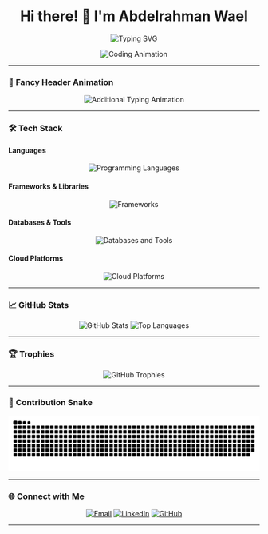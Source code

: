 <h1 align="center">Hi there! 👋 I'm Abdelrahman Wael</h1>

<p align="center">
  <img src="https://readme-typing-svg.herokuapp.com?font=Fira+Code&size=30&pause=1000&color=1DA1F2&width=700&lines=Welcome+to+my+GitHub+Profile!;Passionate+Software+Engineer;Data+Lover+%26+Problem+Solver;Lifelong+Learner+%26+Innovator;Let's+Build+Awesome+Things!" alt="Typing SVG">
</p>

<p align="center">
  <img src="https://media.giphy.com/media/qgQUggAC3Pfv687qPC/giphy.gif" alt="Coding Animation" width="500"/>
</p>

---

### 🎨 **Fancy Header Animation**
<p align="center">
  <img src="https://readme-typing-svg.herokuapp.com?font=Fira+Code&size=24&duration=3000&pause=800&color=FF5733&center=true&vCenter=true&multiline=true&width=650&height=80&lines=⚡+Coding+is+my+superpower!;🔥+Let's+solve+problems+together!;" alt="Additional Typing Animation">
</p>

---

### 🛠 **Tech Stack**

#### **Languages**
<p align="center">
  <img src="https://skillicons.dev/icons?i=java,python,js,html,css" alt="Programming Languages">
</p>

#### **Frameworks & Libraries**
<p align="center">
  <img src="https://skillicons.dev/icons?i=react,nodejs,bootstrap" alt="Frameworks">
</p>

#### **Databases & Tools**
<p align="center">
  <img src="https://skillicons.dev/icons?i=mysql,postgres,mongodb" alt="Databases and Tools">
</p>

#### **Cloud Platforms**
<p align="center">
  <img src="https://skillicons.dev/icons?i=aws,azure" alt="Cloud Platforms">
</p>

---

### 📈 **GitHub Stats**

<div align="center">
  <img src="https://github-readme-stats.vercel.app/api?username=AbdoJoker99&hide_title=false&hide_rank=false&show_icons=true&include_all_commits=true&count_private=true&disable_animations=false&theme=dracula&locale=en&hide_border=false" height="150" alt="GitHub Stats" />

  <img src="https://github-readme-stats.vercel.app/api/top-langs?username=AbdoJoker99&locale=en&hide_title=false&layout=compact&card_width=320&langs_count=5&theme=dracula&hide_border=false" height="150" alt="Top Languages" />
</div>

---

### 🏆 **Trophies**
<p align="center">
  <img src="https://github-profile-trophy.vercel.app/?username=AbdoJoker99&theme=dracula&row=1&column=6&no-frame=true&margin-w=10" alt="GitHub Trophies">
</p>

---
### 🐍 **Contribution Snake**
<p align="center">
  <img src="https://raw.githubusercontent.com/Platane/snk/output/github-contribution-grid-snake.svg" alt="Contribution Snake Animation">
</p>

---

### 🌐 **Connect with Me**

<p align="center">
  <a href="mailto:202201074@pua.edu.eg"><img src="https://img.shields.io/badge/Email-D14836?style=for-the-badge&logo=gmail&logoColor=white" alt="Email"></a>
  <a href="https://www.linkedin.com/in/abdelrahman-wael-42a232282/"><img src="https://img.shields.io/badge/LinkedIn-0077B5?style=for-the-badge&logo=linkedin&logoColor=white" alt="LinkedIn"></a>
  <a href="https://github.com/AbdoJoker99"><img src="https://img.shields.io/badge/GitHub-171515?style=for-the-badge&logo=github&logoColor=white" alt="GitHub"></a>
</p>

---

